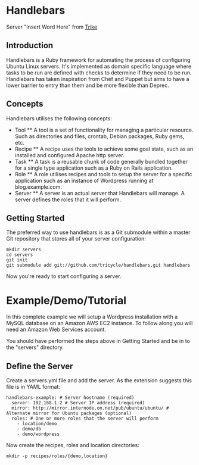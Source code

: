 Handlebars
==========

Server "Insert Word Here" from [Trike](http://tricycledevelopments.com/)

Introduction
------------

Handlebars is a Ruby framework for automating the process of configuring Ubuntu Linux servers. It's implemented as domain specific language where tasks to be run are defined with checks to determine if they need to be run. Handlebars has taken inspiration from Chef and Puppet but aims to have a lower barrier to entry than them and be more flexible than Deprec.

Concepts
--------

Handlebars utilises the following concepts:

* Tool
** A tool is a set of functionality for managing a particular resource. Such as directories and files, crontab, Debian packages, Ruby gems, etc.
* Recipe
** A recipe uses the tools to achieve some goal state, such as an installed and configured Apache http server.
* Task
** A task is a reusable chunk of code generally bundled together for a single type application such as a Ruby on Rails application.
* Role
** A role utilises recipes and tools to setup the server for a specific application such as an instance of Wordpress running at blog.example.com.
* Server
** A server is an actual server that Handlebars will manage. A server defines the roles that it will perform.

Getting Started
---------------

The preferred way to use handlebars is as a Git submodule within a master Git repository that stores all of your server configuration:

    mkdir servers
    cd servers
    git init
    git submodule add git://github.com/tricycle/handlebars.git handlebars

Now you're ready to start configuring a server.

Example/Demo/Tutorial
=====================

In this complete example we will setup a Wordpress installation with a MySQL database on an Amazon AWS EC2 instance. To follow along you will need an Amazon Web Services account.

You should have performed the steps above in Getting Started and be in to the "servers" directory.

Define the Server
-----------------

Create a servers.yml file and add the server. As the extension suggests this file is in YAML format:
    
    handlebars-example: # Server hostname (required)
      server: 192.168.1.2 # Server IP address (required)
      mirror: http://mirror.internode.on.net/pub/ubuntu/ubuntu/ # Alternate mirror for Ubuntu packages (optional)
      roles: # One or more roles that the server will perform
        - location/demo
        - demo/db
        - demo/wordpress

Now create the recipes, roles and location directories:

    mkdir -p recipes/roles/{demo,location}

